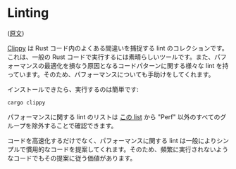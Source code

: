 <!-- commit: https://github.com/nnethercote/perf-book/commit/9ad40f937b6cedf261ebb2fde38dba662f4761dc -->

# Linting

([原文](https://nnethercote.github.io/perf-book/linting.html))

[Clippy] は Rust コード内のよくある間違いを捕捉する lint のコレクションです。これは、一般の Rust コードで実行するには素晴らしいツールです。また、パフォーマンスの最適化を損なう原因となるコードパターンに関する様々な lint を持っています。そのため、パフォーマンスについても手助けをしてくれます。

[Clippy]: https://github.com/rust-lang/rust-clippy

インストールできたら、実行するのは簡単です:

```bash
cargo clippy
```

パフォーマンスに関する lint のリストは [この list][lint list] から "Perf" 以外のすべてのグループを除外することで確認できます。

[lint list]: https://rust-lang.github.io/rust-clippy/master/

コードを高速化するだけでなく、パフォーマンスに関する lint は一般によりシンプルで慣用的なコードを提案してくれます。そのため、頻繁に実行されないようなコードでもその提案に従う価値があります。
